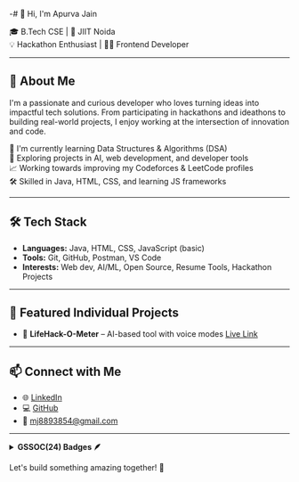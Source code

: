 -# 👋 Hi, I'm Apurva Jain

🎓 B.Tech CSE | 📍 JIIT Noida  
💡 Hackathon Enthusiast | 👨‍💻 Frontend Developer

---

## 🚀 About Me

I'm a passionate and curious developer who loves turning ideas into impactful tech solutions. From participating in hackathons and ideathons to building real-world projects, I enjoy working at the intersection of innovation and code.

💼 I'm currently learning Data Structures & Algorithms (DSA)  
🧠 Exploring projects in AI, web development, and developer tools  
📈 Working towards improving my Codeforces & LeetCode profiles  
🛠️ Skilled in Java, HTML, CSS, and learning JS frameworks

---

## 🛠️ Tech Stack

- **Languages:** Java, HTML, CSS, JavaScript (basic)
- **Tools:** Git, GitHub, Postman, VS Code  
- **Interests:** Web dev, AI/ML, Open Source, Resume Tools, Hackathon Projects

---

## 📌 Featured Individual Projects

- 🔹 **LifeHack-O-Meter** – AI-based tool with voice modes [Live Link](https://apurva122.github.io/Hack-O-Meter/)  



---

## 📫 Connect with Me

- 🌐 [LinkedIn](https://www.linkedin.com/in/apurva-jain-9462a7330/)  
- 💻 [GitHub](https://github.com/APURVA122)  
- 📧 mj8893854@gmail.com

---
<details>	
 <summary><b>GSSOC(24) Badges 🪶</b></summary><br>
<div style='display:flex; align-items:center; gap: 10px;' align='center'>
  <img src="https://raw.githubusercontent.com/GSSoC24/Postman-Challenge/main/docs/assets/Postman%20White.png" width="100px" height="100px" />
  <img src="https://raw.githubusercontent.com/GSSoC24/Postman-Challenge/main/docs/assets/1.png" width="100px" height="100px" />
  <img src="https://raw.githubusercontent.com/GSSoC24/Postman-Challenge/main/docs/assets/2.png" width="100px" height="100px" />
</div>
</details>

Let's build something amazing together! 🌟

<!---
APURVA122/APURVA122 is a ✨ special ✨ repository because its `README.md` (this file) appears on your GitHub profile.
You can click the Preview link to take a look at your changes.
--->
